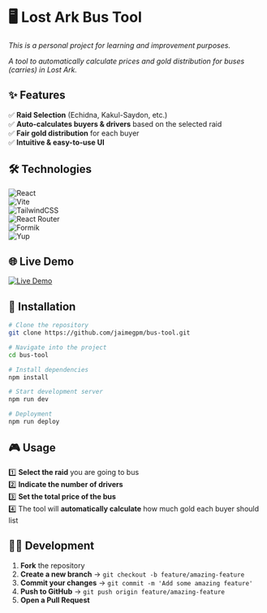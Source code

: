 # 🖥️ Lost Ark Bus Tool  

*This is a personal project for learning and improvement purposes.*  

_A tool to automatically calculate prices and gold distribution for buses (carries) in Lost Ark._

## ✨ Features  

✅ **Raid Selection** (Echidna, Kakul-Saydon, etc.)  
✅ **Auto-calculates buyers & drivers** based on the selected raid  
✅ **Fair gold distribution** for each buyer  
✅ **Intuitive & easy-to-use UI**  

## 🛠️ Technologies  

![React](https://img.shields.io/badge/React-19-61DAFB?style=for-the-badge&logo=react&logoColor=black)  
![Vite](https://img.shields.io/badge/Vite-Fast%20Dev%20Server-646CFF?style=for-the-badge&logo=vite&logoColor=white)  
![TailwindCSS](https://img.shields.io/badge/TailwindCSS-Utility%20First-38B2AC?style=for-the-badge&logo=tailwindcss&logoColor=white)  
![React Router](https://img.shields.io/badge/React%20Router-Dynamic%20Routing-CA4245?style=for-the-badge&logo=react-router&logoColor=white)  
![Formik](https://img.shields.io/badge/Formik-Forms%20Made%20Easy-00DC82?style=for-the-badge&logo=formik&logoColor=white)  
![Yup](https://img.shields.io/badge/Yup-Schema%20Validation-4B32C3?style=for-the-badge)  

## 🌐 Live Demo  

[![Live Demo](https://img.shields.io/badge/🚀%20Check%20Live%20Demo-Click%20Here-brightgreen?style=for-the-badge)](https://jaimegpm.github.io/bus-tool)  

## 🚀 Installation  

```bash
# Clone the repository
git clone https://github.com/jaimegpm/bus-tool.git

# Navigate into the project
cd bus-tool

# Install dependencies
npm install

# Start development server
npm run dev

# Deployment
npm run deploy
```

## 🎮 Usage  

1️⃣ **Select the raid** you are going to bus  
2️⃣ **Indicate the number of drivers**  
3️⃣ **Set the total price of the bus**  
4️⃣ The tool will **automatically calculate** how much gold each buyer should list  

## 👨‍💻 Development  

1. **Fork** the repository  
2. **Create a new branch** → `git checkout -b feature/amazing-feature`  
3. **Commit your changes** → `git commit -m 'Add some amazing feature'`  
4. **Push to GitHub** → `git push origin feature/amazing-feature`  
5. **Open a Pull Request**
